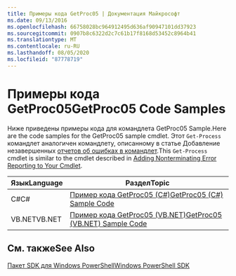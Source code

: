 ```yaml
---
title: Примеры кода GetProc05 | Документация Майкрософт
ms.date: 09/13/2016
ms.openlocfilehash: 66758028bc964912495d636af90947101dd37923
ms.sourcegitcommit: 0907b8c6322d2c7c61b17f8168d53452c8964b41
ms.translationtype: MT
ms.contentlocale: ru-RU
ms.lasthandoff: 08/05/2020
ms.locfileid: "87778719"
---
```

# <a name="getproc05-code-samples"></a><span data-ttu-id="18a0d-102">Примеры кода GetProc05</span><span class="sxs-lookup"><span data-stu-id="18a0d-102">GetProc05 Code Samples</span></span>

<span data-ttu-id="18a0d-103">Ниже приведены примеры кода для командлета GetProc05 Sample.</span><span class="sxs-lookup"><span data-stu-id="18a0d-103">Here are the code samples for the GetProc05 sample cmdlet.</span></span> <span data-ttu-id="18a0d-104">Этот `Get-Process` командлет аналогичен командлету, описанному в статье Добавление незавершенных [отчетов об ошибках в командлет](../cmdlet/adding-non-terminating-error-reporting-to-your-cmdlet.md).</span><span class="sxs-lookup"><span data-stu-id="18a0d-104">This `Get-Process` cmdlet is similar to the cmdlet described in [Adding Nonterminating Error Reporting to Your Cmdlet](../cmdlet/adding-non-terminating-error-reporting-to-your-cmdlet.md).</span></span>

|<span data-ttu-id="18a0d-105">Язык</span><span class="sxs-lookup"><span data-stu-id="18a0d-105">Language</span></span>|<span data-ttu-id="18a0d-106">Раздел</span><span class="sxs-lookup"><span data-stu-id="18a0d-106">Topic</span></span>|
|--------------|-----------|
|<span data-ttu-id="18a0d-107">C#</span><span class="sxs-lookup"><span data-stu-id="18a0d-107">C#</span></span>|[<span data-ttu-id="18a0d-108">Пример кода GetProc05 (C#)</span><span class="sxs-lookup"><span data-stu-id="18a0d-108">GetProc05 (C#) Sample Code</span></span>](./getproc05-csharp-sample-code.md)|
|<span data-ttu-id="18a0d-109">VB.NET</span><span class="sxs-lookup"><span data-stu-id="18a0d-109">VB.NET</span></span>|[<span data-ttu-id="18a0d-110">Пример кода GetProc05 (VB.NET)</span><span class="sxs-lookup"><span data-stu-id="18a0d-110">GetProc05 (VB.NET) Sample Code</span></span>](./getproc05-vb-net-sample-code.md)|

## <a name="see-also"></a><span data-ttu-id="18a0d-111">См. также</span><span class="sxs-lookup"><span data-stu-id="18a0d-111">See Also</span></span>

[<span data-ttu-id="18a0d-112">Пакет SDK для Windows PowerShell</span><span class="sxs-lookup"><span data-stu-id="18a0d-112">Windows PowerShell SDK</span></span>](../windows-powershell-reference.md)
